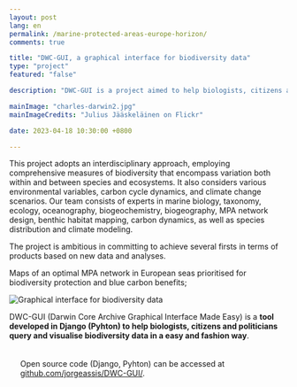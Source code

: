 ```yaml
---
layout: post
lang: en
permalink: /marine-protected-areas-europe-horizon/
comments: true

title: "DWC-GUI, a graphical interface for biodiversity data"
type: "project"
featured: "false"

description: "DWC-GUI is a project aimed to help biologists, citizens and politicians query and visualise biodiversity data in a easy and fashion way."

mainImage: "charles-darwin2.jpg"
mainImageCredits: "Julius Jääskeläinen on Flickr"

date: 2023-04-18 10:30:00 +0800

---
```


This project adopts an interdisciplinary approach, employing comprehensive measures of biodiversity that encompass variation both within and between species and ecosystems. It also considers various environmental variables, carbon cycle dynamics, and climate change scenarios. Our team consists of experts in marine biology, taxonomy, ecology, oceanography, biogeochemistry, biogeography, MPA network design, benthic habitat mapping, carbon dynamics, as well as species distribution and climate modeling.

The project is ambitious in committing to achieve several firsts in terms of products based on new data and analyses.

<i class="fas fa-angle-double-right" style="margin-top: 10px"></i> Maps of an optimal MPA network in European seas prioritised for biodiversity protection and blue carbon benefits;


<img src="{{ site.baseurl }}/assets/images/posts/darwincore.jpg" alt="Graphical interface for biodiversity data" style="max-height: 925px;">

DWC-GUI (Darwin Core Archive Graphical Interface Made Easy) is a <b>tool developed in Django (Pyhton) to help biologists, citizens and politicians query and visualise biodiversity data in a easy and fashion way</b>.

<div style="padding: 20px" class="border-radius-05 bg-gray font-family-secondary font-small text-dark">
Open source code (Django, Pyhton) can be accessed at <a target="_black" href="https://github.com/jorgeassis/DWC-GUI/">github.com/jorgeassis/DWC-GUI/</a>.
</div>
